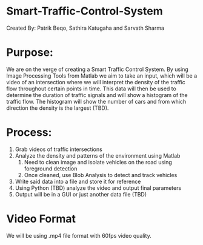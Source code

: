 # Smart-Traffic-Control-System

Created By: Patrik Beqo, Sathira Katugaha and Sarvath Sharma

# Purpose:
We are on the verge of creating a Smart Traffic Control System. By using Image Processing Tools from Matlab we aim to take an input, which will be a video of an intersection where we will interpret the density of the traffic flow throughout certain points in time. This data will then be used to determine the duration of traffic signals and will show a histogram of the traffic flow. The histogram will show the number of cars and from which direction the density is the largest (TBD). 

# Process:
1. Grab videos of traffic intersections
2. Analyze the density and patterns of the environment using Matlab
    1. Need to clean image and isolate vehicles on the road using foreground detection
    2. Once cleaned, use Blob Analysis to detect and track vehicles 
3. Write said data into a file and store it for reference
4. Using Python (TBD) analyze the video and output final parameters
5. Output will be in a GUI or just another data file (TBD)


# Video Format
We will be using .mp4 file format with 60fps video quality.
